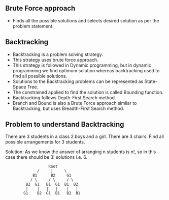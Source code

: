 Brute Force approach
--------------------
- Finds all the possible solutions and selects desired solution as per the problem statement.

Backtracking
------------
- Backtracking is a problem solving strategy.
- This strategy uses brute force approach.
- This strategy is followed in Dynamic programming, but in dynamic programming we find optimum solution whereas backtracking used to find all possible solutions.
- Solutions to the Backtracking problems can be represented as State-Space Tree.
- The constrained applied to find the solution is called Bounding function.
- Backtracking follows Depth-First Search method.
- Branch and Bound is also a Brute Force approach similar to Backtracking, but uses Breadth-First Search method.

Problem to understand Backtracking
----------------------------------
There are 3 students in a class 2 boys and a girl. There are 3 chairs. Find all possible arrangements for 3 students.

Solution: As we know the answer of arranging n students is n!, so in this case there should be 3! solutions i.e. 6.

					   Root
				  /     |     \   
			    B1      B2     G1    
			   / \     / \     / \   
		     B2  G1   B1  G1  B1  B2 
		     |    |   |   |    |   |  
	        G1    B2  G1  B1   B2  B1


